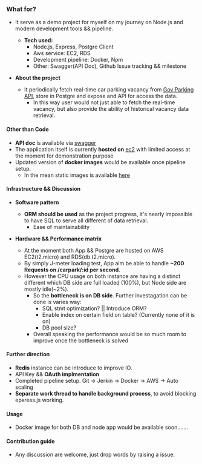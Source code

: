 ### What for?

* It serve as a demo project for myself on my journey on Node.js and modern development tools && pipeline.
    * __Tech used:__
        * Node.js, Express, Postgre Client
        * Aws service: EC2, RDS
        * Development pipeline: Docker, Npm
        * Other: Swagger(API Doc), Github Issue tracking && milestone
        
* __About the project__
    * It periodically fetch real-time car parking vacancy from [Gov Parking API](https://data.gov.hk/en-data/dataset/hk-ogcio-st_div_04-carpark-info-vacancy), store in Postgre 
    and expose and API for access the data. 
        * In this way user would not just able to fetch the real-time vacancy, but also provide the ability of historical
        vacancy data retrieval. 

 
#### Other than Code 
* __API doc__ is available via [swagger](https://app.swaggerhub.com/apis/HiuKwok/ParkingSlot/0.4.0)
* The application itself is currently __hosted on__ [ec2](http://ec2-18-179-111-191.ap-northeast-1.compute.amazonaws.com:3000) with limited access at the moment for demonstration purpose
* Updated version of __docker images__ would be available once pipeline setup. 
  * In the mean static images is available [here](https://hub.docker.com/r/hiufkwok/hkparking-web-app/) 

#### Infrastructure && Discussion

* __Software pattern__
    * __ORM should be used__ as the project progress, it's nearly impossible to have SQL to serve all different of data retrieval.
        * Ease of maintainability

* __Hardware && Performance matrix__ 
    * At the moment both App && Postgre are hosted on AWS EC2(t2.micro) and RDS(db.t2.micro). 
    * By simply J-meter loading test, App aim be able to handle __~200 Requests on /carpark/:id per second__. 
    * However the CPU usage on both instance are having a distinct different which DB side are full loaded (100%), but Node side are mostly idle(~2%).
        * So the __bottleneck is on DB side__. Further investagation can be done is varies way:
            * SQL stmt optimization? || Introduce ORM?
            * Enable index on certain field on table? (Currently none of it is on)
            * DB pool size?
        * Overall speaking the performance would be so much room to improve once the bottleneck is solved 


#### Further direction
* __Redis__ instance can be introduce to improve IO.
* API Key && __OAuth implmentation__
* Completed pipeline setup. Git -> Jerkin -> Docker -> AWS -> Auto scaling 
* __Separate work thread to handle background process__, to avoid blocking epxress.js working.


#### Usage
* Docker image for both DB and node app would be available soon.......

#### Contribution guide
* Any discussion are welcome, just drop words by raising a issue. 
